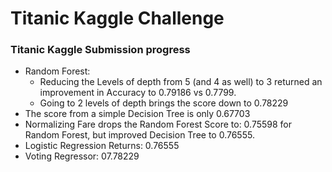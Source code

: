 # Titanic Kaggle Challenge
### Titanic Kaggle Submission progress
- Random Forest:
  - Reducing the Levels of depth from 5 (and 4 as well) to 3 returned an improvement in Accuracy to 0.79186 vs 0.7799.
  - Going to 2 levels of depth brings the score down to 0.78229
- The score from a simple Decision Tree is only 0.67703
- Normalizing Fare drops the Random Forest Score to: 0.75598 for Random Forest, but improved Decision Tree to 0.76555.
- Logistic Regression Returns: 0.76555
- Voting Regressor: 07.78229
